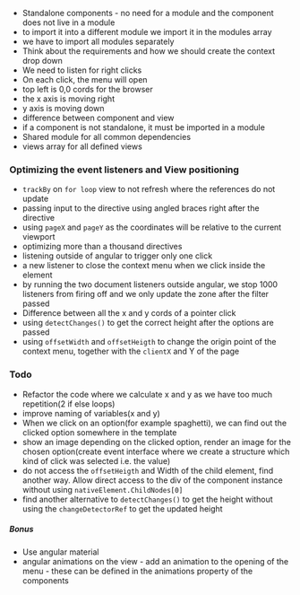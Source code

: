 
- Standalone components - no need for a module and the component does not live in a module
- to import it into a different module we import it in the modules array
- we have to import all modules separately
- Think about the requirements and how we should create the context drop down
- We need to listen for right clicks
- On each click, the menu will open
- top left is 0,0 cords for the browser
- the x axis is moving right
- y axis is moving down
- difference between component and view 
- if a component is not standalone, it must be imported in a module
- Shared module for all common dependencies
- views array for all defined views


### Optimizing the event listeners and View positioning 

- `trackBy` on `for loop` view to not refresh where the references do not update
- passing input to the directive using angled braces right after the directive
- using `pageX` and `pageY` as the coordinates will be relative to the current viewport
- optimizing more than a thousand directives
- listening outside of angular to trigger only one click
- a new listener to close the context menu when we click inside the element
- by running the two document listeners outside angular, we stop 1000 listeners from firing off and we only update the zone after the filter passed
- Difference between all the x and y cords of a pointer click
- using `detectChanges()` to get the correct height after the options are passed
- using `offsetWidth` and `offsetHeigth` to change the origin point of the context menu, together with the `clientX` and Y of the page



### Todo

- Refactor the code where we calculate x and y as we have too much repetition(2 if else loops)
- improve naming of variables(x and y)
- When we click on an option(for example spaghetti), we can find out the clicked option somewhere in the template
- show an image depending on the clicked option, render an image for the chosen option(create event interface where we create a structure which kind of click was selected i.e. the value)
- do not access the `offsetHeigth` and Width of the child element, find another way. Allow direct access to the div of the component instance without using `nativeElement.ChildNodes[0]`
- find another alternative to `detectChanges()` to get the height without using the `changeDetectorRef` to get the updated height

##### Bonus
- Use angular material
- angular animations on the view - add an animation to the opening of the menu - these can be defined in the animations property of the components